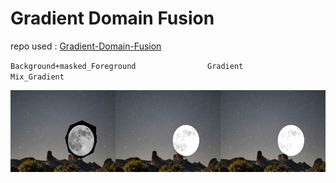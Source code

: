 # Gradient Domain Fusion

repo used : [Gradient-Domain-Fusion](https://github.com/OlaPietka/Gradient-Domain-Fusion/tree/main)

`Background+masked_Foreground                Gradient                         Mix_Gradient`

![](stack.jpg)

